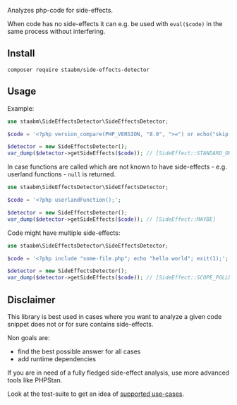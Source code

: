 Analyzes php-code for side-effects.

When code has no side-effects it can e.g. be used with `eval($code)` in the same process without interfering.

## Install

`composer require staabm/side-effects-detector`

## Usage

Example:

```php
use staabm\SideEffectsDetector\SideEffectsDetector;

$code = '<?php version_compare(PHP_VERSION, "8.0", ">=") or echo("skip because attributes are only available since PHP 8.0");';

$detector = new SideEffectsDetector();
var_dump($detector->getSideEffects($code)); // [SideEffect::STANDARD_OUTPUT]
```

In case functions are called which are not known to have side-effects - e.g. userland functions - `null` is returned.

```php
use staabm\SideEffectsDetector\SideEffectsDetector;

$code = '<?php userlandFunction();';

$detector = new SideEffectsDetector();
var_dump($detector->getSideEffects($code)); // [SideEffect::MAYBE]
```

Code might have multiple side-effects:

```php
use staabm\SideEffectsDetector\SideEffectsDetector;

$code = '<?php include "some-file.php"; echo "hello world"; exit(1);';

$detector = new SideEffectsDetector();
var_dump($detector->getSideEffects($code)); // [SideEffect::SCOPE_POLLUTION, SideEffect::STANDARD_OUTPUT, SideEffect::PROCESS_EXIT]
```


## Disclaimer

This library is best used in cases where you want to analyze a given code snippet does not or for sure contains side-effects.

Non goals are:
- find the best possible answer for all cases
- add runtime dependencies

If you are in need of a fully fledged side-effect analysis, use more advanced tools like PHPStan.

Look at the test-suite to get an idea of [supported use-cases](https://github.com/staabm/side-effects-detector/blob/main/tests/SideEffectsDetectorTest.php).
